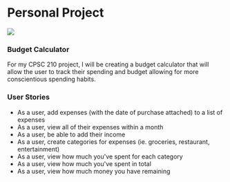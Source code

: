 # Personal Project 
![](../../../2c02a28e40ecf8cd5b20da43f6b3e8e0.gif)
### Budget Calculator

For my CPSC 210 project, I will be creating a budget calculator that will allow the user to track their spending 
and budget allowing for more conscientious spending habits.

### User Stories
- As a user, add expenses (with the date of purchase attached) to a list of expenses 
- As a user, view all of their expenses within a month
- As a user, be able to add their income 
- As a user, create categories for expenses (ie. groceries, restaurant, entertainment)
- As a user, view how much you've spent for each category
- As a user, view how much you've spent in total 
- As a user, view how much money you have remaining